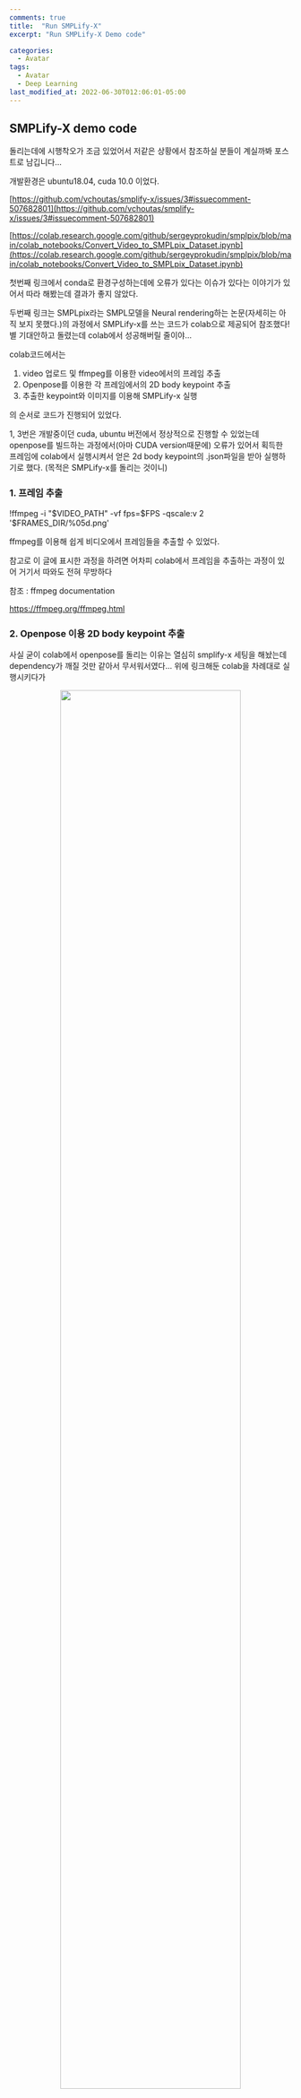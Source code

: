 ```yaml
---
comments: true
title:  "Run SMPLify-X"
excerpt: "Run SMPLify-X Demo code"

categories:
  - Avatar
tags:
  - Avatar
  - Deep Learning
last_modified_at: 2022-06-30T012:06:01-05:00
---
```




## SMPLify-X demo code

돌리는데에 시행착오가 조금 있었어서 저같은 상황에서 참조하실 분들이 계실까봐 포스트로 남깁니다...

개발환경은 ubuntu18.04, cuda 10.0 이었다.

[https://github.com/vchoutas/smplify-x/issues/3#issuecomment-507682801](https://github.com/vchoutas/smplify-x/issues/3#issuecomment-507682801)



[https://colab.research.google.com/github/sergeyprokudin/smplpix/blob/main/colab_notebooks/Convert_Video_to_SMPLpix_Dataset.ipynb](https://colab.research.google.com/github/sergeyprokudin/smplpix/blob/main/colab_notebooks/Convert_Video_to_SMPLpix_Dataset.ipynb)



첫번째 링크에서 conda로 환경구성하는데에 오류가 있다는 이슈가 있다는 이야기가 있어서 따라 해봤는데 결과가 좋지 않았다.

두번째 링크는 SMPLpix라는 SMPL모델을 Neural rendering하는 논문(자세히는 아직 보지 못했다.)의 과정에서 SMPLify-x를 쓰는 코드가 colab으로 제공되어 참조했다! 별 기대안하고 돌렸는데 colab에서 성공해버릴 줄이야...



colab코드에서는

1) video 업로드 및 ffmpeg를 이용한 video에서의 프레임 추출
2) Openpose를 이용한 각 프레임에서의 2D body keypoint 추출
3) 추출한 keypoint와 이미지를 이용해 SMPLify-x 실행

의 순서로 코드가 진행되어 있었다.



1, 3번은 개발중이던 cuda, ubuntu 버전에서 정상적으로 진행할 수 있었는데 openpose를 빌드하는 과정에서(아마 CUDA version때문에) 오류가 있어서 획득한 프레임에 colab에서 실행시켜서 얻은 2d body keypoint의 .json파일을 받아 실행하기로 했다. (목적은 SMPLify-x를 돌리는 것이니)



### 1. 프레임 추출

!ffmpeg -i "$VIDEO_PATH" -vf fps=$FPS -qscale:v 2 '$FRAMES_DIR/%05d.png'

ffmpeg를 이용해 쉽게 비디오에서 프레임들을 추출할 수 있었다.

참고로 이 글에 표시한 과정을 하려면 어차피 colab에서 프레임을 추출하는 과정이 있어 거기서 따와도 전혀 무방하다

참조 : ffmpeg documentation

https://ffmpeg.org/ffmpeg.html



### 2. Openpose 이용 2D body keypoint 추출

사실 굳이 colab에서 openpose를 돌리는 이유는 열심히 smplify-x 세팅을 해놨는데 dependency가 깨질 것만 같아서 무서워서였다... 위에 링크해둔 colab을 차례대로 실행시키다가

<center><img src="\assets\img\smplify-x1\1.png" width="80%" height="80%"></center>

이 부분을 지나면 keypoint들이 저장된다.

ls로 저장되있는 파일들을 확인했다.

<center><img src="\assets\img\smplify-x1\2.png" width="80%" height="80%"></center>

```python
!cd openpose && ./build/examples/openpose/openpose.bin --image_dir $FRAMES_DIR --write_json $KEYPOINTS_DIR --face --hand --display 0   --write_images $OPENPOSE_IMAGES_DIR

```

openpose를 실행시킨 명령어인데 아마 앞에서의

KEYPOINTS_DIR = os.path.join(RES_DIR, 'keypoints')

OPENPOSE_IMAGES_DIR = os.path.join(RES_DIR, 'openpose_images')

이 폴더 안에 openpose의 output이 저장되는 듯해 이를 다운로드 받았다.

<center><img src="\assets\img\smplify-x1\3.png" width="80%" height="80%"></center>

<center><img src="\assets\img\smplify-x1\4.png" width="80%" height="80%"></center>

다운로드된 keypoint와 rendered image 확인



### 3. RUN SMPLify-x!

크고작은 troubleshooting 과정이 있었다... 최대한 정리하면서 하려고 했는데 아래에 정리했다.

패키지 하나하나 깔때마다 dependency 깨질까봐 엄청 걱정했는데 다행히 삐걱대지만 잘 돌아간다.



colab에 있던 smplify-x 하고 dependency 설치과정은 아래와 같았다.

conda 환경 설정

```
conda create -n smplify-x python=3.7
conda activate smplify-x
```

smplify-x / dependency 설치과정

```python
# @title Install SMPLify-X and other dependencies

%cd /content
!pip install chumpy
!pip install smplx
!git clone https://github.com/vchoutas/smplx
%cd smplx
!python setup.py install

#vposer
!pip install git+https://github.com/nghorbani/configer
!pip install git+https://github.com/sergeyprokudin/human_body_prior

# !pip install torch==1.1.0   이 부분은 패스했다.
%cd /content
!git clone https://github.com/sergeyprokudin/smplify-x
%cd /content/smplify-x
!pip install -r requirements.txt
```

여기서 torch부분을 뺐는데 1.1.0버전에 대한 지원이 안된 점도 있었고 이미 smplx설치 과정에서 dependency로 torch 최신버전이 깔려서 패스해줬다.



코드 실행시키기 전에 smplify model하고 vposer 파일을 넣어줘야한다. smplify 공식 사이트에서 받을 수 있다. https://smpl-x.is.tue.mpg.de/



대망의 main.py 실행

```
python smplifyx/main.py --config cfg_files/fit_smplx.yaml --data_folder ./smplifyx/data --output_folder ./smplifyx/output --visualize=False --gender='male' --model_folder ./smplifyx/models/models --vposer_ckpt ./smplifyx/vposer/vposer_v1_0
```

./smplifyx/data 폴더에 1, 2번 과정에서 나온 images, keypoints들을 폴더를 만들어 정리해줘야 한다. 

--gender에서 성별 옵션 주면 되고 --model_folder, --vposer_ckpt에 다운받은 model하고 vposer 저장 위치를 넣어줘야 한다.

근데 이러고 끝은 아니었고... 많은 힘든 과정들이 아래와 같이 있었다.

dotmap 관련

https://copypaste.guru/WhereIsMyPythonModule/how-to-fix-modulenotfounderror-no-module-named-dotmap

torch penetration 설정

https://github.com/vchoutas/smplify-x/issues/9

issue에서는 torch-mesh-isect를 따로 설치하라고 했으나 아래 방법처럼 간단하게 penetration 옵션을 끄는걸로 타협

<center><img src="\assets\img\smplify-x1\5.png" width="80%" height="80%"></center>

torch 내부 subtract 표기 문제

https://stackoverflow.com/questions/65637222/runtimeerror-subtraction-the-operator-with-a-bool-tensor-is-not-supported

Library "GLU" not found.

https://data-newbie.tistory.com/710

Display 관련 오류?

<center><img src="\assets\img\smplify-x1\6.png" width="80%" height="80%"></center>

Display 관련된 오류같은데... 정확히 어떤것때문에 문제가 생긴지는 모르겠지만 pyglet이나 render관련된 내용이 있는걸로 봐서 visualize를 따로 해주는 거에 대한 문제인 것 같다. 이 문제가 있을 때 visualization에 True 옵션을 주면 프레임 한개만 준 상태에서 프로그램이 끝나버려서 나는 False옵션을 주었다. 내 생각에 ubuntu desktop환경에서 돌렸다면 여기서 부딪히지 않았을 것 같다.

다만 False 옵션을 주었더니 Output으로 Render된 모습은 따로 보여주지 않는다.



------

### Output

<center><img src="\assets\img\smplify-x1\7.png" width="80%" height="80%"></center>

다음과 같은 구조로 Output이 나온다. images에는 아마 사진에 겹쳐서 랜더한 결과가 나오지 않았을까 싶은데 visualization에 False옵션을 줘서 따로 나오지 않았다.

meshes에는 각 프레임별로 .obj 결과로, results에는 .pkl파일로 결과물이 나온다.

**성공 Case**

알기 쉬운 자세에서는 mesh가 input이미지랑 비슷한 형태로 잘 나왔다.

<center><img src="\assets\img\smplify-x1\8.png" width="80%" height="80%"></center>

**실패 Case**

하지만 blur가 있거나 꼬인 위치에서는 잘 맞지 않는 모습을 보였다.

<center><img src="\assets\img\smplify-x1\9.png" width="80%" height="80%"></center>



-----

### Future Work

몇몇 결과물에서 texture도 포함된 Output을 보여줬던 것 같은데 그렇지 못해서 body model 복원 method 중 texture정보를 포함한 다른 코드들을 돌려보며 확인해봐야할 것 같다.

워낙 빠르게 발전하는 분야이다 보니까 SMPLify-X보다 상대적으로 최근 모델들을 돌리면서 비교해봐야할 것 같다.

RGB-D Video Input의 SCANimate를 다음에는 돌려볼 수 있을 것 같다.

중간중간 troubleshooting과정에서 몇 가지 term (특히 penetration 옵션)을 누락시킬수밖에 없었는데 결과에 악영향을 끼쳤을 것 같다는 생각이 든다. 지금 연구실 server 상황에서 적용 가능한 방법들을 생각해봐야겠다.

mesh output을 겹쳐서 render해준 사진도 나왔으면 좋았겠는데 하는 아쉬움이 남는다.



---------

### Reference

SMPLify-X Github : https://github.com/vchoutas/smplify-x#visualizing-results

SMPLify-X Paper : https://ps.is.tuebingen.mpg.de/uploads_file/attachment/attachment/497/SMPL-X.pdf

SMPLify-X Project Page : https://smpl-x.is.tue.mpg.de/

SMPLpix Github : https://github.com/sergeyprokudin/smplpix

SMPLpix에서 제공해준 notebook파일로부터 정말 많은 도움을 받았다!





